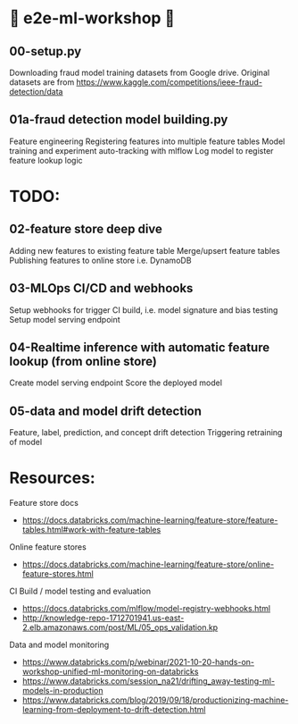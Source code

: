 # :robot: e2e-ml-workshop :robot:

## 00-setup.py

Downloading fraud model training datasets from Google drive.
Original datasets are from https://www.kaggle.com/competitions/ieee-fraud-detection/data


## 01a-fraud detection model building.py 

Feature engineering
Registering features into multiple feature tables
Model training and experiment auto-tracking with mlflow
Log model to register feature lookup logic


# TODO: 


## 02-feature store deep dive

Adding new features to existing feature table
Merge/upsert feature tables
Publishing features to online store i.e. DynamoDB


## 03-MLOps CI/CD and webhooks

Setup webhooks for trigger CI build, i.e. model signature and bias testing
Setup model serving endpoint


## 04-Realtime inference with automatic feature lookup (from online store)

Create model serving endpoint
Score the deployed model


## 05-data and model drift detection

Feature, label, prediction, and concept drift detection
Triggering retraining of model



# Resources:

Feature store docs
* https://docs.databricks.com/machine-learning/feature-store/feature-tables.html#work-with-feature-tables

Online feature stores
* https://docs.databricks.com/machine-learning/feature-store/online-feature-stores.html


CI Build / model testing and evaluation
* https://docs.databricks.com/mlflow/model-registry-webhooks.html
* http://knowledge-repo-1712701941.us-east-2.elb.amazonaws.com/post/ML/05_ops_validation.kp


Data and model monitoring
* https://www.databricks.com/p/webinar/2021-10-20-hands-on-workshop-unified-ml-monitoring-on-databricks
* https://www.databricks.com/session_na21/drifting_away-testing-ml-models-in-production
* https://www.databricks.com/blog/2019/09/18/productionizing-machine-learning-from-deployment-to-drift-detection.html

